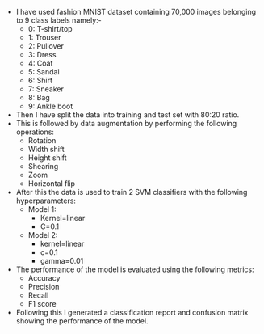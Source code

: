 * I have used fashion MNIST dataset containing 70,000 images belonging to 9 class labels namely:-
  * 0: T-shirt/top
  * 1: Trouser
  * 2: Pullover
  * 3: Dress
  * 4: Coat
  * 5: Sandal
  * 6: Shirt
  * 7: Sneaker
  * 8: Bag
  * 9: Ankle boot
* Then I have split the data into training and test set with 80:20 ratio.
* This is followed by data augmentation by performing the following operations:
   * Rotation
   * Width shift
   * Height shift
   * Shearing
   * Zoom
   * Horizontal flip
* After this the data is used to train 2 SVM classifiers with the following hyperparameters:
   * Model 1:
       * Kernel=linear
       * C=0.1
   * Model 2:
        * kernel=linear
        * c=0.1
        * gamma=0.01
* The performance of the model is evaluated using the following metrics:
   * Accuracy
   * Precision
   * Recall
   * F1 score 
* Following this I generated a classification report and confusion matrix showing the performance of the model.
